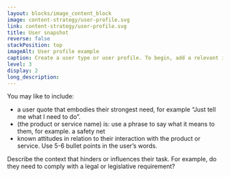 ```yaml
---
layout: blocks/image_content_block
image: content-strategy/user-profile.svg
link: content-strategy/user-profile.svg
title: User snapshot
reverse: false
stackPosition: top
imageAlt: User profile example
caption: Create a user type or user profile. To begin, add a relevant image and a memorable quote that relates to this user. Describe the attitude of the user, their knowledge and literacy levels. Define what task they need to do. Describe their pain points and motivations.
level: 3
display: 2
long_description:
---
```


You may like to include:

  * a user quote that embodies their strongest need, for example “Just tell me what I need to do”.
  * (the product or service name) is:  use a phrase to say what it means to them, for example. a safety net
  * known attitudes in relation to their interaction with the product or service. Use 5-6 bullet points in the user’s words. 

Describe the context that hinders or influences their task. For example, do they need to comply with a legal or legislative requirement? 
